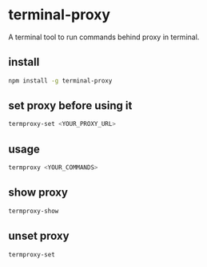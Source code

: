 # terminal-proxy

A terminal tool to run commands behind proxy in terminal.

## install

```bash
npm install -g terminal-proxy
```

## set proxy before using it

```bash
termproxy-set <YOUR_PROXY_URL>
```

## usage

```bash
termproxy <YOUR_COMMANDS>
```

## show proxy

```bash
termproxy-show
```

## unset proxy

```bash
termproxy-set
```